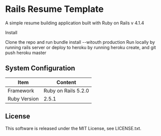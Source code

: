 # Rails Resume Template

A simple resume building application built with Ruby on Rails v 4.1.4

Install

Clone the repo and run bundle install --witouth production Run locally by running rails server or deploy to heroku by running heroku create, and git push heroku master

## System Configuration

| Item                          | Content                                      |
|------------------------------ |----------------------------------------------|
| Framework                     | Ruby on Rails 5.2.0                          |
| Ruby Version                  | 2.5.1                                        |

## License
This software is released under the MIT License, see LICENSE.txt.
